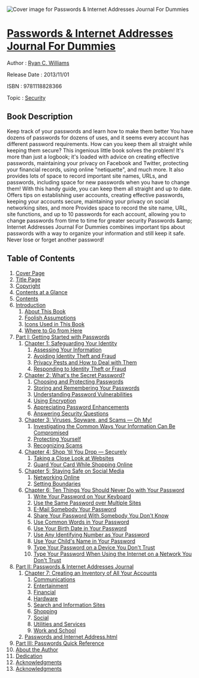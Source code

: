 ![Cover image for Passwords &amp; Internet Addresses Journal For Dummies](https://imgdetail.ebookreading.net/cover/cover/security/EB9781118828366.jpg)

[Passwords &amp; Internet Addresses Journal For Dummies](https://ebookreading.net/view/book/Passwords+%26amp%3B+Internet+Addresses+Journal+For+Dummies-EB9781118828366_1.html "Passwords &amp; Internet Addresses Journal For Dummies")
====================================================================================================================

Author : [Ryan C. Williams](https://ebookreading.net/search/author/Ryan+C.+Williams)

Release Date : 2013/11/01

ISBN : 9781118828366

Topic : [Security](https://ebookreading.net/search/category/security)

Book Description
-----------------

Keep track of your passwords and learn how to make them better
You have dozens of passwords for dozens of uses, and it seems every account has different password requirements. How can you keep them all straight while keeping them secure? This ingenious little book solves the problem! It's more than just a logbook; it's loaded with advice on creating effective passwords, maintaining your privacy on Facebook and Twitter, protecting your financial records, using online "netiquette", and much more.
It also provides lots of space to record important site names, URLs, and passwords, including space for new passwords when you have to change them! With this handy guide, you can keep them all straight and up to date.
Offers tips on establishing user accounts, creating effective passwords, keeping your accounts secure, maintaining your privacy on social networking sites, and more
Provides space to record the site name, URL, site functions, and up to 10 passwords for each account, allowing you to change passwords from time to time for greater security
Passwords &amp;amp; Internet Addresses Journal For Dummies combines important tips about passwords with a way to organize your information and still keep it safe. Never lose or forget another password!
              
Table of Contents
-----------------

1. [Cover Page](https://ebookreading.net/view/book/Passwords+%26amp%3B+Internet+Addresses+Journal+For+Dummies-EB9781118828366_1.html)
1. [Title Page](https://ebookreading.net/view/book/Passwords+%26amp%3B+Internet+Addresses+Journal+For+Dummies-EB9781118828366_2.html)
1. [Copyright](https://ebookreading.net/view/book/Passwords+%26amp%3B+Internet+Addresses+Journal+For+Dummies-EB9781118828366_3.html)
1. [Contents at a Glance](https://ebookreading.net/view/book/Passwords+%26amp%3B+Internet+Addresses+Journal+For+Dummies-EB9781118828366_4.html#glance)
1. [Contents](https://ebookreading.net/view/book/Passwords+%26amp%3B+Internet+Addresses+Journal+For+Dummies-EB9781118828366_5.html)
1. [Introduction](https://ebookreading.net/view/book/Passwords+%26amp%3B+Internet+Addresses+Journal+For+Dummies-EB9781118828366_6.html#intro)
    1. [About This Book](https://ebookreading.net/view/book/Passwords+%26amp%3B+Internet+Addresses+Journal+For+Dummies-EB9781118828366_6.html#intro-sec001)
    1. [Foolish Assumptions](https://ebookreading.net/view/book/Passwords+%26amp%3B+Internet+Addresses+Journal+For+Dummies-EB9781118828366_6.html#intro-sec002)
    1. [Icons Used in This Book](https://ebookreading.net/view/book/Passwords+%26amp%3B+Internet+Addresses+Journal+For+Dummies-EB9781118828366_6.html#intro-sec003)
    1. [Where to Go from Here](https://ebookreading.net/view/book/Passwords+%26amp%3B+Internet+Addresses+Journal+For+Dummies-EB9781118828366_6.html#intro-sec004)
1. [Part I: Getting Started with Passwords](https://ebookreading.net/view/book/Passwords+%26amp%3B+Internet+Addresses+Journal+For+Dummies-EB9781118828366_7.html#p01)
    1. [Chapter 1: Safeguarding Your Identity](https://ebookreading.net/view/book/Passwords+%26amp%3B+Internet+Addresses+Journal+For+Dummies-EB9781118828366_8.html#ch01)
        1. [Assessing Your Information](https://ebookreading.net/view/book/Passwords+%26amp%3B+Internet+Addresses+Journal+For+Dummies-EB9781118828366_8.html#ch001-sec001)
        1. [Avoiding Identity Theft and Fraud](https://ebookreading.net/view/book/Passwords+%26amp%3B+Internet+Addresses+Journal+For+Dummies-EB9781118828366_8.html#ch001-sec004)
        1. [Privacy Pests and How to Deal with Them](https://ebookreading.net/view/book/Passwords+%26amp%3B+Internet+Addresses+Journal+For+Dummies-EB9781118828366_8.html#ch001-sec007)
        1. [Responding to Identity Theft or Fraud](https://ebookreading.net/view/book/Passwords+%26amp%3B+Internet+Addresses+Journal+For+Dummies-EB9781118828366_8.html#ch001-sec010)
    1. [Chapter 2: What&#39;s the Secret Password?](https://ebookreading.net/view/book/Passwords+%26amp%3B+Internet+Addresses+Journal+For+Dummies-EB9781118828366_9.html#ch02)
        1. [Choosing and Protecting Passwords](https://ebookreading.net/view/book/Passwords+%26amp%3B+Internet+Addresses+Journal+For+Dummies-EB9781118828366_9.html#ch002-sec001)
        1. [Storing and Remembering Your Passwords](https://ebookreading.net/view/book/Passwords+%26amp%3B+Internet+Addresses+Journal+For+Dummies-EB9781118828366_9.html#ch002-sec002)
        1. [Understanding Password Vulnerabilities](https://ebookreading.net/view/book/Passwords+%26amp%3B+Internet+Addresses+Journal+For+Dummies-EB9781118828366_9.html#ch002-sec003)
        1. [Using Encryption](https://ebookreading.net/view/book/Passwords+%26amp%3B+Internet+Addresses+Journal+For+Dummies-EB9781118828366_9.html#ch002-sec004)
        1. [Appreciating Password Enhancements](https://ebookreading.net/view/book/Passwords+%26amp%3B+Internet+Addresses+Journal+For+Dummies-EB9781118828366_9.html#ch002-sec005)
        1. [Answering Security Questions](https://ebookreading.net/view/book/Passwords+%26amp%3B+Internet+Addresses+Journal+For+Dummies-EB9781118828366_9.html#ch002-sec006)
    1. [Chapter 3: Viruses, Spyware, and Scams — Oh My!](https://ebookreading.net/view/book/Passwords+%26amp%3B+Internet+Addresses+Journal+For+Dummies-EB9781118828366_10.html#ch03)
        1. [Investigating the Common Ways Your Information Can Be Compromised](https://ebookreading.net/view/book/Passwords+%26amp%3B+Internet+Addresses+Journal+For+Dummies-EB9781118828366_10.html#ch003-sec001)
        1. [Protecting Yourself](https://ebookreading.net/view/book/Passwords+%26amp%3B+Internet+Addresses+Journal+For+Dummies-EB9781118828366_10.html#ch003-sec008)
        1. [Recognizing Scams](https://ebookreading.net/view/book/Passwords+%26amp%3B+Internet+Addresses+Journal+For+Dummies-EB9781118828366_10.html#ch003-sec009)
    1. [Chapter 4: Shop &#39;til You Drop — Securely](https://ebookreading.net/view/book/Passwords+%26amp%3B+Internet+Addresses+Journal+For+Dummies-EB9781118828366_11.html#ch04)
        1. [Taking a Close Look at Websites](https://ebookreading.net/view/book/Passwords+%26amp%3B+Internet+Addresses+Journal+For+Dummies-EB9781118828366_11.html#ch004-sec001)
        1. [Guard Your Card While Shopping Online](https://ebookreading.net/view/book/Passwords+%26amp%3B+Internet+Addresses+Journal+For+Dummies-EB9781118828366_11.html#ch004-sec004)
    1. [Chapter 5: Staying Safe on Social Media](https://ebookreading.net/view/book/Passwords+%26amp%3B+Internet+Addresses+Journal+For+Dummies-EB9781118828366_12.html#ch05)
        1. [Networking Online](https://ebookreading.net/view/book/Passwords+%26amp%3B+Internet+Addresses+Journal+For+Dummies-EB9781118828366_12.html#ch005-sec001)
        1. [Setting Boundaries](https://ebookreading.net/view/book/Passwords+%26amp%3B+Internet+Addresses+Journal+For+Dummies-EB9781118828366_12.html#ch005-sec004)
    1. [Chapter 6: Ten Things You Should Never Do with Your Password](https://ebookreading.net/view/book/Passwords+%26amp%3B+Internet+Addresses+Journal+For+Dummies-EB9781118828366_13.html#ch06)
        1. [Write Your Password on Your Keyboard](https://ebookreading.net/view/book/Passwords+%26amp%3B+Internet+Addresses+Journal+For+Dummies-EB9781118828366_13.html#ch006-sec001)
        1. [Use the Same Password over Multiple Sites](https://ebookreading.net/view/book/Passwords+%26amp%3B+Internet+Addresses+Journal+For+Dummies-EB9781118828366_13.html#ch006-sec002)
        1. [E-Mail Somebody Your Password](https://ebookreading.net/view/book/Passwords+%26amp%3B+Internet+Addresses+Journal+For+Dummies-EB9781118828366_13.html#ch006-sec003)
        1. [Share Your Password With Somebody You Don&#39;t Know](https://ebookreading.net/view/book/Passwords+%26amp%3B+Internet+Addresses+Journal+For+Dummies-EB9781118828366_13.html#ch006-sec004)
        1. [Use Common Words in Your Password](https://ebookreading.net/view/book/Passwords+%26amp%3B+Internet+Addresses+Journal+For+Dummies-EB9781118828366_13.html#ch006-sec005)
        1. [Use Your Birth Date in Your Password](https://ebookreading.net/view/book/Passwords+%26amp%3B+Internet+Addresses+Journal+For+Dummies-EB9781118828366_13.html#ch006-sec006)
        1. [Use Any Identifying Number as Your Password](https://ebookreading.net/view/book/Passwords+%26amp%3B+Internet+Addresses+Journal+For+Dummies-EB9781118828366_13.html#ch006-sec007)
        1. [Use Your Child&#39;s Name in Your Password](https://ebookreading.net/view/book/Passwords+%26amp%3B+Internet+Addresses+Journal+For+Dummies-EB9781118828366_13.html#ch006-sec008)
        1. [Type Your Password on a Device You Don&#39;t Trust](https://ebookreading.net/view/book/Passwords+%26amp%3B+Internet+Addresses+Journal+For+Dummies-EB9781118828366_13.html#ch006-sec009)
        1. [Type Your Password When Using the Internet on a Network You Don&#39;t Trust](https://ebookreading.net/view/book/Passwords+%26amp%3B+Internet+Addresses+Journal+For+Dummies-EB9781118828366_13.html#ch006-sec010)
1. [Part II: Passwords &amp; Internet Addresses Journal](https://ebookreading.net/view/book/Passwords+%26amp%3B+Internet+Addresses+Journal+For+Dummies-EB9781118828366_14.html#p02)
    1. [Chapter 7: Creating an Inventory of All Your Accounts](https://ebookreading.net/view/book/Passwords+%26amp%3B+Internet+Addresses+Journal+For+Dummies-EB9781118828366_15.html#ch07)
        1. [Communications](https://ebookreading.net/view/book/Passwords+%26amp%3B+Internet+Addresses+Journal+For+Dummies-EB9781118828366_15.html#ch007-sec001)
        1. [Entertainment](https://ebookreading.net/view/book/Passwords+%26amp%3B+Internet+Addresses+Journal+For+Dummies-EB9781118828366_15.html#ch007-sec002)
        1. [Financial](https://ebookreading.net/view/book/Passwords+%26amp%3B+Internet+Addresses+Journal+For+Dummies-EB9781118828366_15.html#ch007-sec003)
        1. [Hardware](https://ebookreading.net/view/book/Passwords+%26amp%3B+Internet+Addresses+Journal+For+Dummies-EB9781118828366_15.html#ch007-sec004)
        1. [Search and Information Sites](https://ebookreading.net/view/book/Passwords+%26amp%3B+Internet+Addresses+Journal+For+Dummies-EB9781118828366_15.html#ch007-sec005)
        1. [Shopping](https://ebookreading.net/view/book/Passwords+%26amp%3B+Internet+Addresses+Journal+For+Dummies-EB9781118828366_15.html#ch007-sec006)
        1. [Social](https://ebookreading.net/view/book/Passwords+%26amp%3B+Internet+Addresses+Journal+For+Dummies-EB9781118828366_15.html#ch007-sec007)
        1. [Utilities and Services](https://ebookreading.net/view/book/Passwords+%26amp%3B+Internet+Addresses+Journal+For+Dummies-EB9781118828366_15.html#ch007-sec008)
        1. [Work and School](https://ebookreading.net/view/book/Passwords+%26amp%3B+Internet+Addresses+Journal+For+Dummies-EB9781118828366_15.html#ch007-sec009)
    1. [Passwords and Internet Address.html](https://ebookreading.net/view/book/Passwords+%26amp%3B+Internet+Addresses+Journal+For+Dummies-EB9781118828366_16.html)
1. [Part III: Passwords Quick Reference](https://ebookreading.net/view/book/Passwords+%26amp%3B+Internet+Addresses+Journal+For+Dummies-EB9781118828366_18.html#p03)
1. [About the Author](https://ebookreading.net/view/book/Passwords+%26amp%3B+Internet+Addresses+Journal+For+Dummies-EB9781118828366_0.html)
1. [Dedication](https://ebookreading.net/view/book/Passwords+%26amp%3B+Internet+Addresses+Journal+For+Dummies-EB9781118828366_19.html)
1. [Acknowledgments](https://ebookreading.net/view/book/Passwords+%26amp%3B+Internet+Addresses+Journal+For+Dummies-EB9781118828366_20.html)
1. [Acknowledgments](https://ebookreading.net/view/book/Passwords+%26amp%3B+Internet+Addresses+Journal+For+Dummies-EB9781118828366_21.html)
